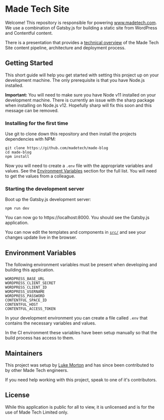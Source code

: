 # Made Tech Site

Welcome! This repository is responsible for powering www.madetech.com. We use a combination of Gatsby.js for building a static site from WordPress and Contentful content.

There is a presentation that provides a [technical overview](https://docs.google.com/presentation/d/1gvLGlfNV3dPTr7EXeXm_Jy1wPhTjLAQfMFGNR2qtSnM/edit#slide=id.g59303a9326_0_296) of the Made Tech Site content pipeline, architecture and deployment process.

## Getting Started

This short guide will help you get started with setting this project up on your development machine. The only prerequisite is that you have Node.js installed.

**Important:** You will need to make sure you have Node v11 installed on your development machine. There is currently an issue with the sharp package when installing on Node.js v12. Hopefully sharp will fix this soon and this message can be removed.

### Installing for the first time

Use git to clone down this repository and then install the projects dependencies with NPM:

```
git clone https://github.com/madetech/made-blog
cd made-blog
npm install
```

Now you will need to create a `.env` file with the appropriate variables and values. See the [Environment Variables](#environment-variables) section for the full list. You will need to get the values from a colleague.

### Starting the development server

Boot up the Gatsby.js development server:

```
npm run dev
```

You can now go to https://localhost:8000. You should see the Gatsby.js application.

You can now edit the templates and components in [`src/`](src/) and see your changes update live in the browser.

## Environment Variables

The following environment variables must be present when developing and building this application.

```
WORDPRESS_BASE_URL
WORDPRESS_CLIENT_SECRET
WORDPRESS_CLIENT_ID
WORDPRESS_USERNAME
WORDPRESS_PASSWORD
CONTENTFUL_SPACE_ID
CONTENTFUL_HOST
CONTENTFUL_ACCESS_TOKEN
```

In your development environment you can create a file called `.env` that contains the necessary variables and values.

In the CI environment these variables have been setup manually so that the build process has access to them.

## Maintainers

This project was setup by [Luke Morton](luke@madetech.com) and has since been contributed to by other Made Tech engineers.

If you need help working with this project, speak to one of it's contributors.

## License

While this application is public for all to view, it is unlicensed and is for the use of Made Tech Limited only.
